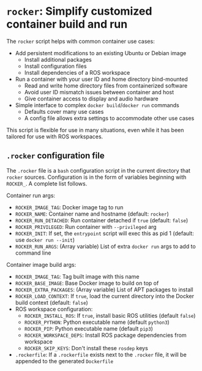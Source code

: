 # `rocker`:  Simplify customized container build and run

The `rocker` script helps with common container use cases:

- Add persistent modifications to an existing Ubuntu or Debian image
  - Install additional packages
  - Install configuration files
  - Install dependencies of a ROS workspace
- Run a container with your user ID and home directory bind-mounted
  - Read and write home directory files from containerized software
  - Avoid user ID mismatch issues between container and host
  - Give container access to display and audio hardware
- Simple interface to complex `docker build`/`docker run` commands
  - Defaults cover many use cases
  - A config file allows extra settings to accommodate other use cases

This script is flexible for use in many situations, even while it has
been tailored for use with ROS workspaces.

## `.rocker` configuration file

The `.rocker` file is a `bash` configuration script in the current
directory that `rocker` sources.  Configuration is in the form of
variables beginning with `ROCKER_`.  A complete list follows.

Container run args:
- `ROCKER_IMAGE_TAG`:  Docker image tag to run
- `ROCKER_NAME`:  Container name and hostname (default: `rocker`)
- `ROCKER_RUN_DETACHED`:  Run container detached if `true` (default:
  `false`)
- `ROCKER_PRIVILEGED`:  Run container with `--privileged` arg
- `ROCKER_INIT`:  If set, the `entrypoint` script will exec this as
  pid 1 (default:  use `docker run --init`)
- `ROCKER_RUN_ARGS`:  (Array variable)  List of extra `docker run`
  args to add to command line

Container image build args:
- `ROCKER_IMAGE_TAG`:  Tag built image with this name
- `ROCKER_BASE_IMAGE`:  Base Docker image to build on top of
- `ROCKER_EXTRA_PACKAGES`:  (Array variable)  List of APT packages to
  install
- `ROCKER_LOAD_CONTEXT`:  If `true`, load the current directory into
  the Docker build context (default: `false`)
- ROS workspace configuration:
  - `ROCKER_INSTALL_ROS`:  If `true`, install basic ROS utilities
    (default `false`)
  - `ROCKER_PYTHON`:  Python executable name (default `python3`)
  - `ROCKER_PIP`:  Python executable name (default `pip3`)
  - `ROCKER_WORKSPACE_DEPS`:  Install ROS package dependencies from
    workspace
  - `ROCKER_SKIP_KEYS`:  Don't install these `rosdep` keys
- `.rockerfile`:  If a `.rockerfile` exists next to the `.rocker`
  file, it will be appended to the generated `Dockerfile`
